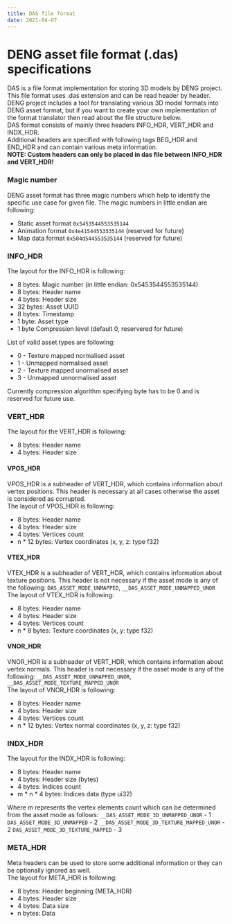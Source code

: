 ```yaml
---
title: DAS file format
date: 2021-04-07
---
```


# DENG asset file format (.das) specifications  
DAS is a file format implementation for storing 3D models by DENG project. 
This file format uses .das extension and can be read header by header. 
DENG project includes a tool for translating various 3D model formats into 
DENG asset format, but if you want to create your own implementation of the 
format translator then read about the file structure below.  
DAS format consists of mainly three headers INFO_HDR, VERT_HDR and INDX_HDR.  
Additional headers are specified with following tags BEG_HDR and END_HDR and can
contain various meta information.  
**NOTE: Custom headers can only be placed in das file between INFO_HDR and VERT_HDR!**

### Magic number 
DENG asset format has three magic numbers which help to identify the specific
use case for given file. The magic numbers in little endian are following:  
* Static asset format `0x5453544553535144`  
* Animation format `0x4e41544553535144` (reserved for future)  
* Map data format `0x504d544553535144` (reserved for future)  


### INFO_HDR  
The layout for the INFO_HDR is following:  
* 8 bytes: Magic number (in little endian: 0x5453544553535144)
* 8 bytes: Header name  
* 4 bytes: Header size 
* 32 bytes: Asset UUID
* 8 bytes: Timestamp  
* 1 byte: Asset type
* 1 byte Compression level (default 0, reservered for future)

List of valid asset types are following:  
* 0 - Texture mapped normalised asset
* 1 - Unmapped normalised asset
* 2 - Texture mapped unormalised asset
* 3 - Unmapped unnormalised asset  

Currently compression algorithm specifying byte has to be 0 and is reserved for future use.

### VERT_HDR  
The layout for the VERT_HDR is following:  
* 8 bytes: Header name  
* 4 bytes: Header size  

#### VPOS_HDR
VPOS_HDR is a subheader of VERT_HDR, which contains information about vertex positions. This header is necessary at 
all cases otherwise the asset is considered as corrupted.  
The layout of VPOS_HDR is following:  
* 8 bytes: Header name
* 4 bytes: Header size
* 4 bytes: Vertices count  
* n * 12 bytes: Vertex coordinates (x, y, z: type f32)

#### VTEX_HDR
VTEX_HDR is a subheader of VERT_HDR, which contains information about texture positions. This header is not necessary if
the asset mode is any of the following: `DAS_ASSET_MODE_UNMAPPED`, `__DAS_ASSET_MODE_UNMAPPED_UNOR`  
The layout of VTEX_HDR is following:  
* 8 bytes: Header name  
* 4 bytes: Header size  
* 4 bytes: Vertices count  
* n * 8 bytes: Texture coordinates (x, y: type f32)  

#### VNOR_HDR
VNOR_HDR is a subheader of VERT_HDR, which contains information about vertex normals. This header is not necessary if
the asset mode is any of the following: `__DAS_ASSET_MODE_UNMAPPED_UNOR`, `__DAS_ASSET_MODE_TEXTURE_MAPPED_UNOR`  
The layout of VNOR_HDR is following:  
* 8 bytes: Header name  
* 4 bytes: Header size  
* 4 bytes: Vertices count  
* n * 12 bytes: Vertex normal coordinates (x, y, z: type f32)

### INDX_HDR  
The layout for the INDX_HDR is following:  
* 8 bytes: Header name  
* 4 bytes: Header size (bytes)  
* 4 bytes: Indices count  
* m * n * 4 bytes: Indices data (type ui32)  

Where m represents the vertex elements count which can be determined from the asset mode as follows:
`__DAS_ASSET_MODE_3D_UNMAPPED_UNOR` - 1
`DAS_ASSET_MODE_3D_UNMAPPED` - 2
`__DAS_ASSET_MODE_3D_TEXTURE_MAPPED_UNOR` - 2
`DAS_ASSET_MODE_3D_TEXTURE_MAPPED` - 3

### META_HDR
Meta headers can be used to store some additional information
or they can be optionally ignored as well.  
The layout for META_HDR is following:  
* 8 bytes: Header beginning (META_HDR)
* 4 bytes: Header size
* 4 bytes: Data size
* n bytes: Data

